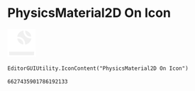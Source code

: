 # PhysicsMaterial2D On Icon
![](/img/PhysicsMaterial2D%20On%20Icon.png)

``` CSharp
EditorGUIUtility.IconContent("PhysicsMaterial2D On Icon")
```
```
6627435901786192133
```
